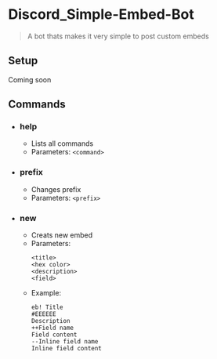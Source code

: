 # Discord_Simple-Embed-Bot

> A bot thats makes it very simple to post custom embeds

## Setup
Coming soon

## Commands
* ### help
  * Lists all commands
  * Parameters: `<command>`

* ### prefix
  * Changes prefix
  * Parameters: `<prefix>`
    
* ### new
  * Creats new embed
  * Parameters:
    ```
    <title>
    <hex color>
    <description>
    <field>
    ```
  * Example:
    ```
    eb! Title
    #EEEEEE
    Description
    ++Field name
    Field content
    --Inline field name
    Inline field content
    ```
